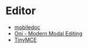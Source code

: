 # Editor

- [mobiledoc](https://bustle.github.io/mobiledoc-kit/demo/)
- [Oni - Modern Modal Editing](https://www.onivim.io/)
- [TinyMCE](https://www.tiny.cloud/)
